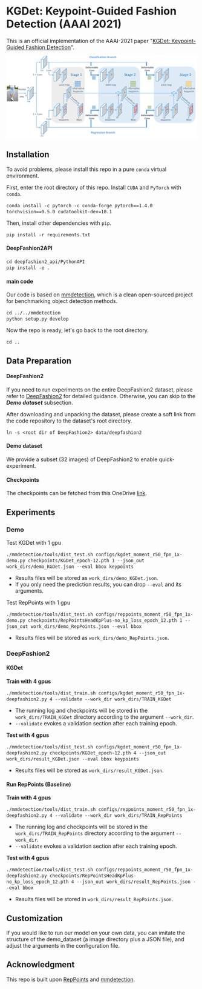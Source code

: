 # KGDet: Keypoint-Guided Fashion Detection (AAAI 2021)
This is an official implementation of the AAAI-2021 paper "[KGDet: Keypoint-Guided Fashion Detection](https://ojs.aaai.org/index.php/AAAI/article/view/16346)".

![Architecture](img/arch.png)

## Installation
To avoid problems, please install this repo in a pure `conda` virtual environment.

First, enter the root directory of this repo. Install `CUDA` and `PyTorch` with `conda`.

```shell
conda install -c pytorch -c conda-forge pytorch==1.4.0 torchvision==0.5.0 cudatoolkit-dev=10.1 
```

Then, install other dependencies with `pip`.

```shell
pip install -r requirements.txt
```

#### DeepFashion2API

```console
cd deepfashion2_api/PythonAPI
pip install -e .
```

#### main code

Our code is based on [mmdetection](https://github.com/open-mmlab/mmdetection), which is a clean open-sourced project for benchmarking object detection methods.

```shell
cd ../../mmdetection
python setup.py develop
```

Now the repo is ready, let's go back to the root directory.

```shell
cd ..
```

## Data Preparation

#### DeepFashion2

If you need to run experiments on the entire DeepFashion2 dataset, please refer to [DeepFashion2](https://github.com/switchablenorms/DeepFashion2) for detailed guidance. Otherwise, you can skip to the ***Demo dataset*** subsection.

After downloading and unpacking the dataset, please create a soft link from the code repository to the dataset's root directory.

```shell
ln -s <root dir of DeepFashion2> data/deepfashion2
```

#### Demo dataset

We provide a subset (32 images) of DeepFashion2 to enable quick-experiment.

#### Checkpoints

The checkpoints can be fetched from this OneDrive [link](https://shanghaitecheducn-my.sharepoint.com/:f:/g/personal/qianshh_shanghaitech_edu_cn/EuFp4lJL_vRCpHTogM9bp9MB9WvyromlNMozlM-WIPGBvg?e=jMcJ8P).

## Experiments

### Demo

Test KGDet with 1 gpu

```shell
./mmdetection/tools/dist_test.sh configs/kgdet_moment_r50_fpn_1x-demo.py checkpoints/KGDet_epoch-12.pth 1 --json_out work_dirs/demo_KGDet.json --eval bbox keypoints
```

- Results files will be stored as `work_dirs/demo_KGDet.json`.
- If you only need the prediction results, you can drop `--eval` and its arguments.

Test RepPoints with 1 gpu

```shell
./mmdetection/tools/dist_test.sh configs/reppoints_moment_r50_fpn_1x-demo.py checkpoints/RepPointsHeadKpPlus-no_kp_loss_epoch_12.pth 1 --json_out work_dirs/demo_RepPoints.json --eval bbox
```

- Results files will be stored as `work_dirs/demo_RepPoints.json`.

### DeepFashion2

#### KGDet

**Train with 4 gpus**

```shell
./mmdetection/tools/dist_train.sh configs/kgdet_moment_r50_fpn_1x-deepfashion2.py 4 --validate --work_dir work_dirs/TRAIN_KGDet
```

- The running log and checkpoints will be stored in the `work_dirs/TRAIN_KGDet` directory according to the  argument `--work_dir`.
- `--validate` evokes a validation section after each training epoch.

**Test with 4 gpus**

```shell
./mmdetection/tools/dist_test.sh configs/kgdet_moment_r50_fpn_1x-deepfashion2.py checkpoints/KGDet_epoch-12.pth 4 --json_out work_dirs/result_KGDet.json --eval bbox keypoints
```

- Results files will be stored as `work_dirs/result_KGDet.json`.

#### Run RepPoints (Baseline)

**Train with 4 gpus**

```shell
./mmdetection/tools/dist_train.sh configs/reppoints_moment_r50_fpn_1x-deepfashion2.py 4 --validate --work_dir work_dirs/TRAIN_RepPoints
```

- The running log and checkpoints will be stored in the `work_dirs/TRAIN_RepPoints` directory according to the  argument `--work_dir`.
- `--validate` evokes a validation section after each training epoch.

**Test with 4 gpus**

```shell
./mmdetection/tools/dist_test.sh configs/reppoints_moment_r50_fpn_1x-deepfashion2.py checkpoints/RepPointsHeadKpPlus-no_kp_loss_epoch_12.pth 4 --json_out work_dirs/result_RepPoints.json --eval bbox
```

- Results files will be stored in `work_dirs/result_RepPoints.json`.

## Customization

If you would like to run our model on your own data, you can imitate the structure of the demo_dataset (a image directory plus a JSON file), and adjust the arguments in the configuration file.

## Acknowledgment

This repo is built upon [RepPoints](https://github.com/microsoft/RepPoints) and [mmdetection](https://github.com/open-mmlab/mmdetection).
